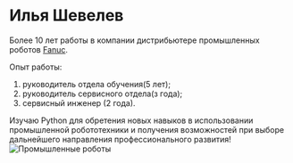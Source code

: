 # Илья Шевелев

Более 10 лет работы в компании дистрибьютере промышленных роботов [Fanuc](https://www.fanuc.eu/tr/en).

Опыт работы:
1. руководитель отдела обучения(5 лет);
2. руководитель сервисного отдела(з года);
3. сервисный инженер (2 года).

Изучаю Python для обретения новых навыков в использовании промышленной робототехники и получения возможностей при выборе дальнейшего направления профессионального развития!
![Промышленные роботы][def]

[def]: https://www.fanuc.eu/~/media/corporate/products/robots/generic/1600x560/hea-ro-gm_prrange-2.png?h=560&la=en&w=1600
